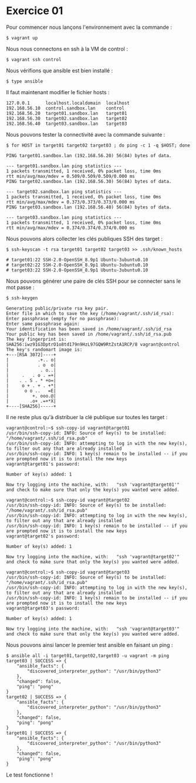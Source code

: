 # Exercice 01

Pour commencer nous lançons l'environnement avec la commande :

```console
$ vagrant up
```

Nous nous connectons en ssh à la VM de control :

```console
$ vagrant ssh control
```

Nous vérifions que ansible est bien installé :

```console
$ type ansible
```

Il faut maintenant modifier le fichier hosts :

```
127.0.0.1      localhost.localdomain  localhost
192.168.56.10  control.sandbox.lan    control
192.168.56.20  target01.sandbox.lan   target01
192.168.56.30  target02.sandbox.lan   target02
192.168.56.40  target03.sandbox.lan   target03
```

Nous pouvons tester la connectivité avec la commande suivante :

```console
$ for HOST in target01 target02 target03 ; do ping -c 1 -q $HOST; done

PING target01.sandbox.lan (192.168.56.20) 56(84) bytes of data.

--- target01.sandbox.lan ping statistics ---
1 packets transmitted, 1 received, 0% packet loss, time 0ms
rtt min/avg/max/mdev = 0.509/0.509/0.509/0.000 ms
PING target02.sandbox.lan (192.168.56.30) 56(84) bytes of data.

--- target02.sandbox.lan ping statistics ---
1 packets transmitted, 1 received, 0% packet loss, time 0ms
rtt min/avg/max/mdev = 0.373/0.373/0.373/0.000 ms
PING target03.sandbox.lan (192.168.56.40) 56(84) bytes of data.

--- target03.sandbox.lan ping statistics ---
1 packets transmitted, 1 received, 0% packet loss, time 0ms
rtt min/avg/max/mdev = 0.374/0.374/0.374/0.000 ms
```

Nous pouvons alors collecter les clés publiques SSH des target :

```console
$ ssh-keyscan -t rsa target01 target02 target03 >> .ssh/known_hosts

# target01:22 SSH-2.0-OpenSSH_8.9p1 Ubuntu-3ubuntu0.10
# target02:22 SSH-2.0-OpenSSH_8.9p1 Ubuntu-3ubuntu0.10
# target03:22 SSH-2.0-OpenSSH_8.9p1 Ubuntu-3ubuntu0.10
```

Nous pouvons générer une paire de clés SSH pour se connecter sans le mot passe
:

```console
$ ssh-keygen

Generating public/private rsa key pair.
Enter file in which to save the key (/home/vagrant/.ssh/id_rsa):
Enter passphrase (empty for no passphrase):
Enter same passphrase again:
Your identification has been saved in /home/vagrant/.ssh/id_rsa
Your public key has been saved in /home/vagrant/.ssh/id_rsa.pub
The key fingerprint is:
SHA256:iwz91G3DptrO1o8td179n9HzL97GQW9RtZstA1RCP/8 vagrant@control
The key's randomart image is:
+---[RSA 3072]----+
|           .+.. o|
|           . o  o|
|            . o..|
|     .   . o . =+|
|    . . S . * +o=|
|     o + . + . +*|
|      o o ..   =E|
|         +. ooo.@|
|        .o+ .=+*X|
+----[SHA256]-----+
```

Il ne reste plus qu'à distribuer la clé publique sur toutes les target :

```console
vagrant@control:~$ ssh-copy-id vagrant@target01
/usr/bin/ssh-copy-id: INFO: Source of key(s) to be installed: "/home/vagrant/.ssh/id_rsa.pub"
/usr/bin/ssh-copy-id: INFO: attempting to log in with the new key(s), to filter out any that are already installed
/usr/bin/ssh-copy-id: INFO: 1 key(s) remain to be installed -- if you are prompted now it is to install the new keys
vagrant@target01's password:

Number of key(s) added: 1

Now try logging into the machine, with:   "ssh 'vagrant@target01'"
and check to make sure that only the key(s) you wanted were added.

vagrant@control:~$ ssh-copy-id vagrant@target02
/usr/bin/ssh-copy-id: INFO: Source of key(s) to be installed: "/home/vagrant/.ssh/id_rsa.pub"
/usr/bin/ssh-copy-id: INFO: attempting to log in with the new key(s), to filter out any that are already installed
/usr/bin/ssh-copy-id: INFO: 1 key(s) remain to be installed -- if you are prompted now it is to install the new keys
vagrant@target02's password:

Number of key(s) added: 1

Now try logging into the machine, with:   "ssh 'vagrant@target02'"
and check to make sure that only the key(s) you wanted were added.

vagrant@control:~$ ssh-copy-id vagrant@target03
/usr/bin/ssh-copy-id: INFO: Source of key(s) to be installed: "/home/vagrant/.ssh/id_rsa.pub"
/usr/bin/ssh-copy-id: INFO: attempting to log in with the new key(s), to filter out any that are already installed
/usr/bin/ssh-copy-id: INFO: 1 key(s) remain to be installed -- if you are prompted now it is to install the new keys
vagrant@target03's password:

Number of key(s) added: 1

Now try logging into the machine, with:   "ssh 'vagrant@target03'"
and check to make sure that only the key(s) you wanted were added.
```

Nous pouvons ainsi lancer le premier test ansible en faisant un ping :

```console
$ ansible all -i target01,target02,target03 -u vagrant -m ping
target03 | SUCCESS => {
    "ansible_facts": {
        "discovered_interpreter_python": "/usr/bin/python3"
    },
    "changed": false,
    "ping": "pong"
}
target02 | SUCCESS => {
    "ansible_facts": {
        "discovered_interpreter_python": "/usr/bin/python3"
    },
    "changed": false,
    "ping": "pong"
}
target01 | SUCCESS => {
    "ansible_facts": {
        "discovered_interpreter_python": "/usr/bin/python3"
    },
    "changed": false,
    "ping": "pong"
}
```

Le test fonctionne !
